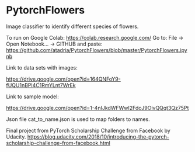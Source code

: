 # PytorchFlowers
Image classifier to identify different species of flowers.

To run on Google Colab: 
https://colab.research.google.com/
Go to: File -> Open Notebook... -> GITHUB 
and paste:
https://github.com/atadria/PytorchFlowers/blob/master/PytorchFlowers.ipynb

Link to data sets with images: 

https://drive.google.com/open?id=164QNFoY9-fUQU1nBPl4C1RmYLnt7WrEk

Link to sample model:

https://drive.google.com/open?id=1-4nIJkdWFWwI2FdcJ9OivQQqt3Qz75Pt

Json file cat_to_name.json is used to map folders to names.

Final project from PyTorch Scholarship Challenge from Facebook by Udacity.
https://blog.udacity.com/2018/10/introducing-the-pytorch-scholarship-challenge-from-facebook.html
